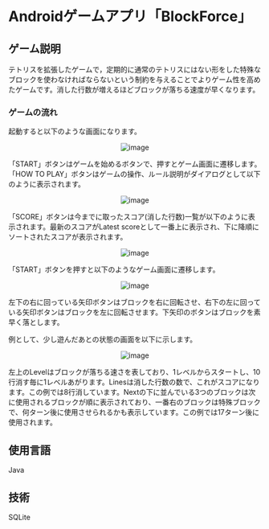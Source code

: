 # Androidゲームアプリ「BlockForce」

## ゲーム説明
テトリスを拡張したゲームで，定期的に通常のテトリスにはない形をした特殊なブロックを使わなければならないという制約を与えることでよりゲーム性を高めたゲームです。消した行数が増えるほどブロックが落ちる速度が早くなります。

### ゲームの流れ
起動すると以下のような画面になります。

<div align="center">

![image](activity_main.JPG)
</div>

「START」ボタンはゲームを始めるボタンで、押すとゲーム画面に遷移します。
「HOW TO PLAY」ボタンはゲームの操作、ルール説明がダイアログとして以下のように表示されます。

<div align="center">

![image](HowToPlayDialog.JPG)
</div>

「SCORE」ボタンは今までに取ったスコア(消した行数)一覧が以下のように表示されます。最新のスコアがLatest scoreとして一番上に表示され、下に降順にソートされたスコアが表示されます。

<div align="center">

![image](score.JPG)
</div>

「START」ボタンを押すと以下のようなゲーム画面に遷移します。

<div align="center">

![image](activity_play.JPG)
</div>

左下の右に回っている矢印ボタンはブロックを右に回転させ、右下の左に回っている矢印ボタンはブロックを左に回転させます。下矢印のボタンはブロックを素早く落とします。

例として、少し遊んだあとの状態の画面を以下に示します。

<div align="center">

![image](play.JPG)
</div>

左上のLevelはブロックが落ちる速さを表しており、1レベルからスタートし、10行消す毎に1レベルあがります。Linesは消した行数の数で、これがスコアになります。この例では8行消しています。Nextの下に並んでいる3つのブロックは次に使用されるブロックが順に表示されており、一番右のブロックは特殊ブロックで、何ターン後に使用させられるかも表示しています。この例では17ターン後に使用されます。

## 使用言語
Java

## 技術
SQLite
